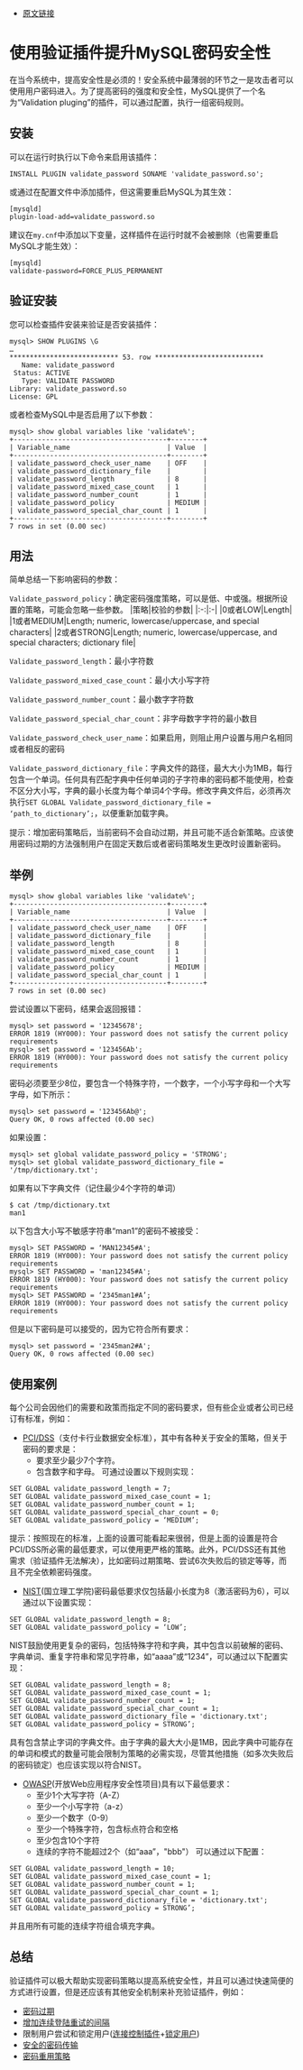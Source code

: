 - [原文链接](https://www.percona.com/blog/2020/06/03/improving-mysql-password-security-with-validation-plugin/)

# 使用验证插件提升MySQL密码安全性
在当今系统中，提高安全性是必须的！安全系统中最薄弱的环节之一是攻击者可以使用用户密码进入。为了提高密码的强度和安全性，MySQL提供了一个名为“Validation pluging”的插件，可以通过配置，执行一组密码规则。

## 安装
可以在运行时执行以下命令来启用该插件：
```
INSTALL PLUGIN validate_password SONAME 'validate_password.so';
```
或通过在配置文件中添加插件，但这需要重启MySQL为其生效：
```
[mysqld]
plugin-load-add=validate_password.so
```
建议在`my.cnf`中添加以下变量，这样插件在运行时就不会被删除（也需要重启MySQL才能生效）：
```
[mysqld]
validate-password=FORCE_PLUS_PERMANENT
```

## 验证安装
您可以检查插件安装来验证是否安装插件：
```
mysql> SHOW PLUGINS \G
…
*************************** 53. row ***************************
   Name: validate_password
 Status: ACTIVE
   Type: VALIDATE PASSWORD
Library: validate_password.so
License: GPL
```
或者检查MySQL中是否启用了以下参数：
```
mysql> show global variables like 'validate%';
+--------------------------------------+--------+
| Variable_name                        | Value  |
+--------------------------------------+--------+
| validate_password_check_user_name    | OFF    |
| validate_password_dictionary_file    |        |
| validate_password_length             | 8      |
| validate_password_mixed_case_count   | 1      |
| validate_password_number_count       | 1      |
| validate_password_policy             | MEDIUM |
| validate_password_special_char_count | 1      |
+--------------------------------------+--------+
7 rows in set (0.00 sec)
```

## 用法
简单总结一下影响密码的参数：

`Validate_password_policy`：确定密码强度策略，可以是低、中或强。根据所设置的策略，可能会忽略一些参数。
|策略|校验的参数|
|:-:|:-|
|0或者LOW|Length|
|1或者MEDIUM|Length; numeric, lowercase/uppercase, and special characters|
|2或者STRONG|Length; numeric, lowercase/uppercase, and special characters; dictionary file|

`Validate_password_length`：最小字符数

`Validate_password_mixed_case_count`：最小大小写字符

`Validate_password_number_count`：最小数字字符数

`Validate_password_special_char_count`：非字母数字字符的最小数目

`Validate_password_check_user_name`：如果启用，则阻止用户设置与用户名相同或者相反的密码

`Validate_password_dictionary_file`：字典文件的路径，最大大小为1MB，每行包含一个单词。任何具有匹配字典中任何单词的子字符串的密码都不能使用，检查不区分大小写，字典的最小长度为每个单词4个字母。修改字典文件后，必须再次执行`SET GLOBAL Validate_password_dictionary_file = ‘path_to_dictionary’;`，以便重新加载字典。

提示：增加密码策略后，当前密码不会自动过期，并且可能不适合新策略。应该使用密码过期的方法强制用户在固定天数后或者密码策略发生更改时设置新密码。

## 举例
```
mysql> show global variables like 'validate%';
+--------------------------------------+--------+
| Variable_name                        | Value  |
+--------------------------------------+--------+
| validate_password_check_user_name    | OFF    |
| validate_password_dictionary_file    |        |
| validate_password_length             | 8      |
| validate_password_mixed_case_count   | 1      |
| validate_password_number_count       | 1      |
| validate_password_policy             | MEDIUM |
| validate_password_special_char_count | 1      |
+--------------------------------------+--------+
7 rows in set (0.00 sec)
```
尝试设置以下密码，结果会返回报错：
```
mysql> set password = '12345678';
ERROR 1819 (HY000): Your password does not satisfy the current policy requirements
mysql> set password = '123456Ab';
ERROR 1819 (HY000): Your password does not satisfy the current policy requirements
```
密码必须要至少8位，要包含一个特殊字符，一个数字，一个小写字母和一个大写字母，如下所示：
```
mysql> set password = '123456Ab@';
Query OK, 0 rows affected (0.00 sec)
```
如果设置：
```
mysql> set global validate_password_policy = 'STRONG';
mysql> set global validate_password_dictionary_file = '/tmp/dictionary.txt';
```
如果有以下字典文件（记住最少4个字符的单词）
```
$ cat /tmp/dictionary.txt
man1
```
以下包含大小写不敏感字符串“man1”的密码不被接受：
```
mysql> SET PASSWORD = ‘MAN12345#A';
ERROR 1819 (HY000): Your password does not satisfy the current policy requirements
mysql> SET PASSWORD = 'man12345#A';
ERROR 1819 (HY000): Your password does not satisfy the current policy requirements
mysql> SET PASSWORD = ‘2345man1#A’;
ERROR 1819 (HY000): Your password does not satisfy the current policy requirements
```
但是以下密码是可以接受的，因为它符合所有要求：
```
mysql> set password = '2345man2#A';
Query OK, 0 rows affected (0.00 sec)
```

## 使用案例
每个公司会因他们的需要和政策而指定不同的密码要求，但有些企业或者公司已经订有标准，例如：
- [PCI/DSS](https://www.pcisecuritystandards.org/pci_security/maintaining_payment_security)（支付卡行业数据安全标准），其中有各种关于安全的策略，但关于密码的要求是：
	- 要求至少最少7个字符。
	- 包含数字和字母。
可通过设置以下规则实现：
```
SET GLOBAL validate_password_length = 7;
SET GLOBAL validate_password_mixed_case_count = 1;
SET GLOBAL validate_password_number_count = 1;
SET GLOBAL validate_password_special_char_count = 0;
SET GLOBAL validate_password_policy = ‘MEDIUM’;
```
提示：按照现在的标准，上面的设置可能看起来很弱，但是上面的设置是符合PCI/DSS所必需的最低要求，可以使用更严格的策略。此外，PCI/DSS还有其他需求（验证插件无法解决），比如密码过期策略、尝试6次失败后的锁定等等，而且不完全依赖密码强度。

- [NIST](https://pages.nist.gov/800-63-3/sp800-63b.html#sec4)(国立理工学院)密码最低要求仅包括最小长度为8（激活密码为6），可以通过以下设置实现：
```
SET GLOBAL validate_password_length = 8;
SET GLOBAL validate_password_policy = ‘LOW’;
```
NIST鼓励使用更复杂的密码，包括特殊字符和字典，其中包含以前破解的密码、字典单词、重复字符串和常见字符串，如“aaaa”或“1234”，可以通过以下配置实现：
```
SET GLOBAL validate_password_length = 8;
SET GLOBAL validate_password_mixed_case_count = 1;
SET GLOBAL validate_password_number_count = 1;
SET GLOBAL validate_password_special_char_count = 1;
SET GLOBAL validate_password_dictionary_file = 'dictionary.txt';
SET GLOBAL validate_password_policy = STRONG’;
```
具有包含禁止字词的字典文件。由于字典的最大大小是1MB，因此字典中可能存在的单词和模式的数量可能会限制为策略的必需实现，尽管其他措施（如多次失败后的密码锁定）也应该实现以符合NIST。
- [OWASP](https://owasp.org/)(开放Web应用程序安全性项目)具有以下最低要求：
	- 至少1个大写字符（A-Z）
	- 至少一个小写字符（a-z）
	- 至少一个数字（0-9）
	- 至少一个特殊字符，包含标点符合和空格
	- 至少包含10个字符
	- 连续的字符不能超过2个（如“aaa”，"bbb"）
可以通过以下配置：
```
SET GLOBAL validate_password_length = 10;
SET GLOBAL validate_password_mixed_case_count = 1;
SET GLOBAL validate_password_number_count = 1;
SET GLOBAL validate_password_special_char_count = 1;
SET GLOBAL validate_password_dictionary_file = 'dictionary.txt';
SET GLOBAL validate_password_policy = STRONG’;
```
并且用所有可能的连续字符组合填充字典。

## 总结
验证插件可以极大帮助实现密码策略以提高系统安全性，并且可以通过快速简便的方式进行设置，但是还应该有其他安全机制来补充验证插件，例如：
- [密码过期](https://www.percona.com/blog/2016/02/04/mysql-password-expiration-features-help-comply-pci-dss/)
- [增加连续登陆重试的间隔](https://dev.mysql.com/doc/mysql-security-excerpt/8.0/en/connection-control-installation.html)
- 限制用户尝试和锁定用户([连接控制插件](https://dev.mysql.com/doc/mysql-security-excerpt/5.7/en/connection-control-installation.html)+[锁定用户](https://dev.mysql.com/doc/mysql-security-excerpt/5.7/en/account-locking.html))
- [安全的密码传输](https://dev.mysql.com/doc/mysql-security-excerpt/5.7/en/creating-rsa-files-using-openssl.html)
- [密码重用策略](https://dev.mysql.com/doc/mysql-security-excerpt/8.0/en/password-management.html#password-reuse-policy)



